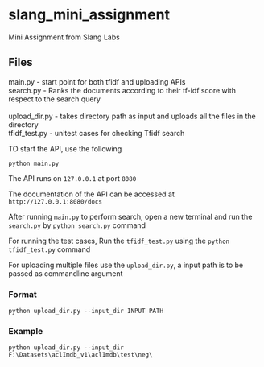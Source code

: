 # slang_mini_assignment
 Mini Assignment from Slang Labs

## Files

main.py  - start point for both tfidf and uploading APIs <br>
search.py - Ranks the documents according to their tf-idf score with respect to the search query <br>  
upload_dir.py - takes directory path as input and uploads all the files in the directory <br>
tfidf_test.py - unitest cases for checking Tfidf search <br>
 
 
TO start the API, use the following 

```
python main.py
```

The API runs on `127.0.0.1` at port `8080`

The documentation of the API can be accessed at `http://127.0.0.1:8080/docs`

After running `main.py` to perform search, open a new terminal and run the `search.py` by `python search.py` command

For running the test cases, Run the `tfidf_test.py` using the `python tfidf_test.py` command

For uploading multiple files use the `upload_dir.py`, a input path is to be passed as commandline argument

### Format
```
python upload_dir.py --input_dir INPUT PATH
```
### Example
```
python upload_dir.py --input_dir F:\Datasets\aclImdb_v1\aclImdb\test\neg\
```
